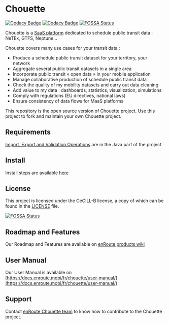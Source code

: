 # Chouette

[![Codacy Badge](https://app.codacy.com/project/badge/Grade/815b2721c0334346a5ee4f252d23a68e)](https://www.codacy.com?utm_source=bitbucket.org&amp;utm_medium=referral&amp;utm_content=enroute-mobi/chouette-core&amp;utm_campaign=Badge_Grade)
[![Codacy Badge](https://app.codacy.com/project/badge/Coverage/815b2721c0334346a5ee4f252d23a68e)](https://www.codacy.com?utm_source=bitbucket.org&utm_medium=referral&utm_content=enroute-mobi/chouette-core&utm_campaign=Badge_Coverage)
[![FOSSA Status](https://app.fossa.com/api/projects/git%2Bgithub.com%2Fenroute-mobi%2Fchouette-core.svg?type=shield)](https://app.fossa.com/projects/git%2Bgithub.com%2Fenroute-mobi%2Fchouette-core?ref=badge_shield)

Chouette is a [SaaS platform](https://chouette.enroute.mobi/) dedicated to schedule public transit data : NeTEx, GTFS, Neptune...

Chouette covers many use cases for your transit data :

- Produce a schedule public transit dataset for your territory, your network
- Aggregate several public transit datasets in a single area
- Incorporate public transit « open data » in your mobile application
- Manage collaborative production of schedule public transit data
- Check the quality of my mobility datasets and carry out data cleaning
- Add value to my data : dashboards, statistics, visualization, simulations
- Comply with regulations (EU directives, national laws)
- Ensure consistency of data flows for MaaS platforms

This repository is the open source version of Chouette project. Use this project to fork and maintain your own Chouette project.

## Requirements

[Import, Export and Validation Operations](https://bitbucket.org/enroute-mobi/chouette-core-iev) are in the Java part of the project

## Install

Install steps are available [here](https://bitbucket.org/enroute-mobi/chouette-core/src/master/INSTALL.md)

## License

This project is licensed under the CeCILL-B license, a copy of which can be found in the [LICENSE](./LICENSE.md) file.


[![FOSSA Status](https://app.fossa.com/api/projects/git%2Bgithub.com%2Fenroute-mobi%2Fchouette-core.svg?type=large)](https://app.fossa.com/projects/git%2Bgithub.com%2Fenroute-mobi%2Fchouette-core?ref=badge_large)

## Roadmap and Features

Our Roadmap and Features are available on [enRoute products wiki](https://enroute.atlassian.net/wiki/spaces/PUBLIC/overview)

## User Manual

Our User Manual is available on [https://docs.enroute.mobi/fr/chouette/user-manual/](https://docs.enroute.mobi/fr/chouette/user-manual/)

## Support

Contact [enRoute Chouette team](mailto:dev@enroute.mobi) to know how to contribute to the Chouette project.